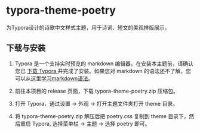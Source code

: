 # typora-theme-poetry
为Typora设计的诗歌中文样式主题，用于诗词、短文的美观排版展示。

## 下载与安装
1. Typora 是一个支持实时预览的 markdown 编辑器。在安装本主题前，请确认您已 [下载 Typora ](https://typoraio.cn/)并完成了安装。如果您对 markdown 的语法还不了解，您可以从这里[学习markdown语法](https://support.typoraio.cn/zh/Markdown-Reference/)。

2. 前往本项目的 release 页面，下载 typora-theme-poetry.zip 压缩包。

3. 打开 Typora，通过设置 -> 外观  -> 打开主题文件夹打开 theme 目录。

4. 将 typora-theme-poetry.zip 解压后把 poetry.css 复制到 theme 目录下，然后重启 Typora, 选择菜单栏 -> 主题 -> 选择 poetry 即可。
